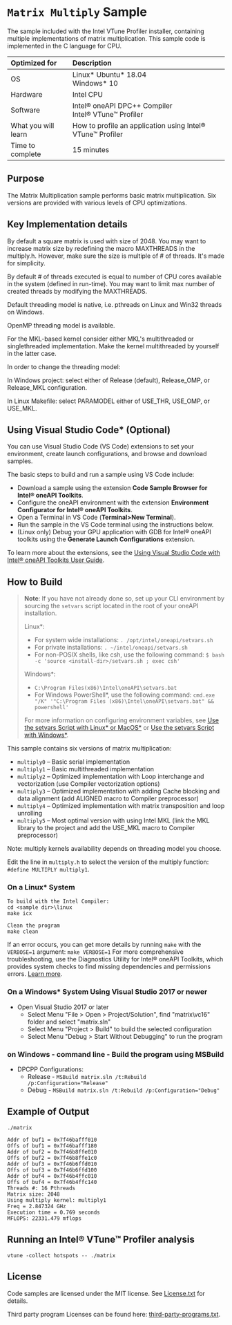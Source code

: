 # `Matrix Multiply` Sample
The sample included with the Intel VTune Profiler installer, containing multiple implementations of matrix multiplication. This sample code is implemented in the C language for CPU.

| Optimized for                     | Description
|:---                               |:---
| OS                                | Linux* Ubuntu* 18.04 <br> Windows* 10
| Hardware                          | Intel CPU
| Software                          | Intel&reg; oneAPI DPC++ Compiler <br> Intel&reg; VTune&trade; Profiler
| What you will learn               | How to profile an application using Intel&reg; VTune&trade; Profiler
| Time to complete                  | 15 minutes

## Purpose

The Matrix Multiplication sample performs basic matrix multiplication. Six
versions are provided with various levels of CPU optimizations.

## Key Implementation details

By default a square matrix is used with size of 2048. You may want to increase matrix size by redefining the macro MAXTHREADS in the multiply.h. However, make sure the size is multiple of # of threads. It's made for simplicity.

By default # of threads executed is equal to number of CPU cores available in the system (defined in run-time). You may want to limit max number of created threads by modifying the MAXTHREADS. 

Default threading model is native, i.e. pthreads on Linux and Win32 threads on Windows.

OpenMP threading model is available.

For the MKL-based kernel consider either MKL's multithreaded or singlethreaded implementation. Make the kernel multithreaded by yourself in the latter case. 

In order to change the threading model:

In Windows project: select either of Release (default), Release_OMP, or Release_MKL configuration.

In Linux Makefile: select PARAMODEL either of USE_THR, USE_OMP, or USE_MKL.

## Using Visual Studio Code* (Optional)

You can use Visual Studio Code (VS Code) extensions to set your environment, create launch configurations,
and browse and download samples.

The basic steps to build and run a sample using VS Code include:
 - Download a sample using the extension **Code Sample Browser for Intel&reg; oneAPI Toolkits**.
 - Configure the oneAPI environment with the extension **Environment Configurator for Intel&reg; oneAPI Toolkits**.
 - Open a Terminal in VS Code (**Terminal>New Terminal**).
 - Run the sample in the VS Code terminal using the instructions below.
 - (Linux only) Debug your GPU application with GDB for Intel® oneAPI toolkits using the **Generate Launch Configurations** extension.

To learn more about the extensions, see the
[Using Visual Studio Code with Intel® oneAPI Toolkits User Guide](https://www.intel.com/content/www/us/en/develop/documentation/using-vs-code-with-intel-oneapi/top.html).

## How to Build

> **Note**: If you have not already done so, set up your CLI
> environment by sourcing  the `setvars` script located in
> the root of your oneAPI installation.
>
> Linux*:
> - For system wide installations: `. /opt/intel/oneapi/setvars.sh`
> - For private installations: `. ~/intel/oneapi/setvars.sh`
> - For non-POSIX shells, like csh, use the following command: `$ bash -c 'source <install-dir>/setvars.sh ; exec csh'`
>
> Windows*:
> - `C:\Program Files(x86)\Intel\oneAPI\setvars.bat`
> - For Windows PowerShell*, use the following command: `cmd.exe "/K" '"C:\Program Files (x86)\Intel\oneAPI\setvars.bat" && powershell'`
>
> For more information on configuring environment variables, see [Use the setvars Script with Linux* or MacOS*](https://www.intel.com/content/www/us/en/develop/documentation/oneapi-programming-guide/top/oneapi-development-environment-setup/use-the-setvars-script-with-linux-or-macos.html) or [Use the setvars Script with Windows*](https://www.intel.com/content/www/us/en/develop/documentation/oneapi-programming-guide/top/oneapi-development-environment-setup/use-the-setvars-script-with-windows.html).

This sample contains six versions of matrix multiplication:

- `multiply0` – Basic serial implementation
- `multiply1` – Basic multithreaded implementation
- `multiply2` – Optimized implementation with Loop interchange and vectorization (use Compiler vectorization options)
- `multiply3` – Optimized implementation with adding Cache blocking and data alignment (add ALIGNED macro to Compiler preprocessor)
- `multiply4` – Optimized implementation with matrix transposition and loop unrolling
- `multiply5` – Most optimal version with using Intel MKL (link the MKL library to the project and add the USE_MKL macro to Compiler preprocessor)
  
Note: multiply kernels availability depends on threading model you choose.

Edit the line in `multiply.h` to select the version of the multiply function:
`#define MULTIPLY multiply1`.

### On a Linux* System
	To build with the Intel Compiler:
	cd <sample dir>\linux
	make icx

    Clean the program
    make clean

If an error occurs, you can get more details by running `make` with
the `VERBOSE=1` argument:
``make VERBOSE=1``
For more comprehensive troubleshooting, use the Diagnostics Utility for
Intel® oneAPI Toolkits, which provides system checks to find missing
dependencies and permissions errors.
[Learn more](https://www.intel.com/content/www/us/en/develop/documentation/diagnostic-utility-user-guide/top.html).


### On a Windows* System Using Visual Studio 2017 or newer
   * Open Visual Studio 2017 or later
     * Select Menu "File > Open > Project/Solution", find "matrix\vc16" folder and select "matrix.sln"
     * Select Menu "Project > Build" to build the selected configuration
     * Select Menu "Debug > Start Without Debugging" to run the program

### on Windows - command line - Build the program using MSBuild
- DPCPP Configurations:
  - Release - `MSBuild matrix.sln /t:Rebuild /p:Configuration="Release"`
  - Debug - `MSBuild matrix.sln /t:Rebuild /p:Configuration="Debug"`


## Example of Output
```
./matrix

Addr of buf1 = 0x7f46bafff010
Offs of buf1 = 0x7f46bafff180
Addr of buf2 = 0x7f46b8ffe010
Offs of buf2 = 0x7f46b8ffe1c0
Addr of buf3 = 0x7f46b6ffd010
Offs of buf3 = 0x7f46b6ffd100
Addr of buf4 = 0x7f46b4ffc010
Offs of buf4 = 0x7f46b4ffc140
Threads #: 16 Pthreads
Matrix size: 2048
Using multiply kernel: multiply1
Freq = 2.847324 GHz
Execution time = 0.769 seconds
MFLOPS: 22331.479 mflops

```

## Running an Intel&reg; VTune&trade; Profiler analysis
```
vtune -collect hotspots -- ./matrix
```

## License
Code samples are licensed under the MIT license. See
[License.txt](https://github.com/oneapi-src/oneAPI-samples/blob/master/License.txt) for details.

Third party program Licenses can be found here: [third-party-programs.txt](https://github.com/oneapi-src/oneAPI-samples/blob/master/third-party-programs.txt).


 
